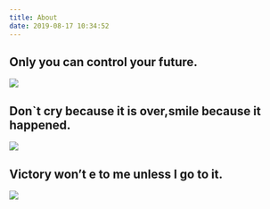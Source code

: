 ```yaml
---
title: About
date: 2019-08-17 10:34:52
---
```

## Only you can control your future. 
![](/images/about/theme1.jpeg)
## Don`t cry because it is over,smile because it happened.
![](/images/about/theme2.jpeg)
## Victory won’t e to me unless I go to it.
![](/images/about/theme3.jpeg)